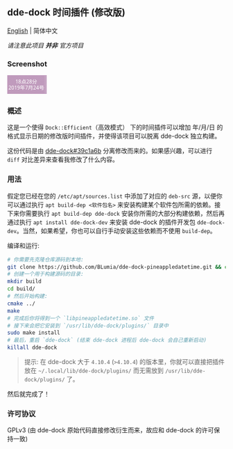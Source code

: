 ## dde-dock 时间插件 (修改版)

[English](README_en.md) | 简体中文

*请注意此项目 **并非** 官方项目*

### Screenshot

![pineappledatetime 的截图](https://github.com/ShuiHuo/dde-dock-pineappledatetime/raw/media/带日期的时间截图.png)

### 概述

这是一个使得 `Dock::Efficient`（高效模式） 下的时间插件可以增加 年/月/日 的格式显示日期的修改版时间插件，并使得该项目可以脱离 dde-dock 独立构建。

这份代码是由 [dde-dock#39c1a6b](https://github.com/linuxdeepin/dde-dock/commit/39c1a6b609c65026a505bd6b74a451bff26ee456) 分离修改而来的。如果感兴趣，可以进行 `diff` 对比差异来查看我修改了什么内容。

### 用法

假定您已经在您的 `/etc/apt/sources.list` 中添加了对应的 `deb-src` 源，以便你可以通过执行 `apt build-dep <软件包名>` 来安装构建某个软件包所需的依赖。接下来你需要执行 `apt build-dep dde-dock` 安装你所需的大部分构建依赖，然后再通过执行 `apt install dde-dock-dev` 来安装 dde-dock 的插件开发包 `dde-dock-dev`。当然，如果希望，你也可以自行手动安装这些依赖而不使用 `build-dep`。

编译和运行:

``` bash
# 你需要先克隆仓库源码到本地:
git clone https://github.com/BLumia/dde-dock-pineappledatetime.git && cd dde-dock-pineappledatetime/
# 创建一个用于构建源码的目录:
mkdir build
cd build/
# 然后开始构建:
cmake ../
make
# 完成后你将得到一个 `libpineappledatetime.so` 文件
# 接下来会把它安装到 `/usr/lib/dde-dock/plugins/` 目录中
sudo make install
# 最后，重启 `dde-dock` (结束 dde-dock 进程后 dde-dock 会自己重新启动)
killall dde-dock
```

> 提示: 在 dde-dock 大于 `4.10.4` (`>4.10.4`) 的版本里，你就可以直接把插件放在 `~/.local/lib/dde-dock/plugins/` 而无需放到 `/usr/lib/dde-dock/plugins/` 了。

然后就完成了！

### 许可协议

GPLv3 (由 dde-dock 原始代码直接修改衍生而来，故应和 dde-dock 的许可保持一致)
